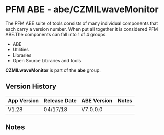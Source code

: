 # PFM ABE - abe/CZMILwaveMonitor

The PFM ABE suite of tools consists of many individual components that each carry a version number.  When put all together it is considered PFM ABE.The components can fall into 1 of 4 groups.
- ABE
- Utilities
- Libraries
- Open Source Libraries and tools

**CZMILwaveMonitor** is part of the **abe** group.

## Version History

|App Version|Release Date|ABE Version|Notes|
|-------|------------|-----|---|
|V1.28|04/17/18|V7.0.0.0|  |

## Notes
